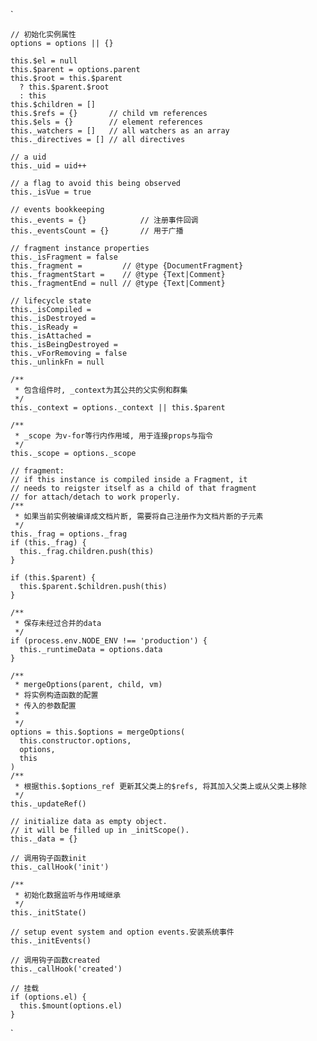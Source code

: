 `    
    
    // 初始化实例属性
    options = options || {}

    this.$el = null
    this.$parent = options.parent
    this.$root = this.$parent
      ? this.$parent.$root
      : this
    this.$children = []
    this.$refs = {}       // child vm references
    this.$els = {}        // element references
    this._watchers = []   // all watchers as an array
    this._directives = [] // all directives

    // a uid
    this._uid = uid++

    // a flag to avoid this being observed
    this._isVue = true

    // events bookkeeping
    this._events = {}            // 注册事件回调
    this._eventsCount = {}       // 用于广播

    // fragment instance properties
    this._isFragment = false
    this._fragment =         // @type {DocumentFragment}
    this._fragmentStart =    // @type {Text|Comment}
    this._fragmentEnd = null // @type {Text|Comment}

    // lifecycle state
    this._isCompiled =
    this._isDestroyed =
    this._isReady =
    this._isAttached =
    this._isBeingDestroyed =
    this._vForRemoving = false
    this._unlinkFn = null

    /**
     * 包含组件时, _context为其公共的父实例和群集
     */
    this._context = options._context || this.$parent

    /**
     * _scope 为v-for等行内作用域, 用于连接props与指令
     */
    this._scope = options._scope

    // fragment:
    // if this instance is compiled inside a Fragment, it
    // needs to reigster itself as a child of that fragment
    // for attach/detach to work properly.
    /**
     * 如果当前实例被编译成文档片断, 需要将自己注册作为文档片断的子元素
     */
    this._frag = options._frag
    if (this._frag) {
      this._frag.children.push(this)
    }

    if (this.$parent) {
      this.$parent.$children.push(this)
    }

    /**
     * 保存未经过合并的data
     */
    if (process.env.NODE_ENV !== 'production') {
      this._runtimeData = options.data
    }

    /**
     * mergeOptions(parent, child, vm)
     * 将实例构造函数的配置
     * 传入的参数配置
     * 
     */
    options = this.$options = mergeOptions(
      this.constructor.options,
      options,
      this
    )
    /**
     * 根据this.$options_ref 更新其父类上的$refs, 将其加入父类上或从父类上移除
     */
    this._updateRef()

    // initialize data as empty object.
    // it will be filled up in _initScope().
    this._data = {}

    // 调用钩子函数init
    this._callHook('init')

    /**
     * 初始化数据监听与作用域继承
     */
    this._initState()

    // setup event system and option events.安装系统事件
    this._initEvents()

    // 调用钩子函数created
    this._callHook('created')

    // 挂载
    if (options.el) {
      this.$mount(options.el)
    }
`

